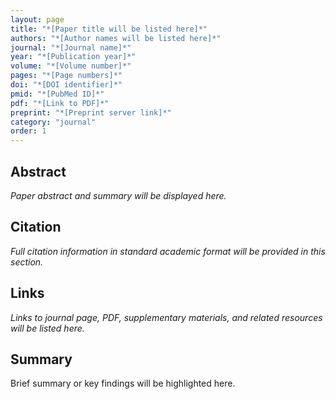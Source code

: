 ```yaml
---
layout: page
title: "*[Paper title will be listed here]*"
authors: "*[Author names will be listed here]*"
journal: "*[Journal name]*"
year: "*[Publication year]*"
volume: "*[Volume number]*"
pages: "*[Page numbers]*"
doi: "*[DOI identifier]*"
pmid: "*[PubMed ID]*"
pdf: "*[Link to PDF]*"
preprint: "*[Preprint server link]*"
category: "journal"
order: 1
---
```


## Abstract

*Paper abstract and summary will be displayed here.*

## Citation

*Full citation information in standard academic format will be provided in this section.*

## Links

*Links to journal page, PDF, supplementary materials, and related resources will be listed here.*

## Summary

Brief summary or key findings will be highlighted here.
